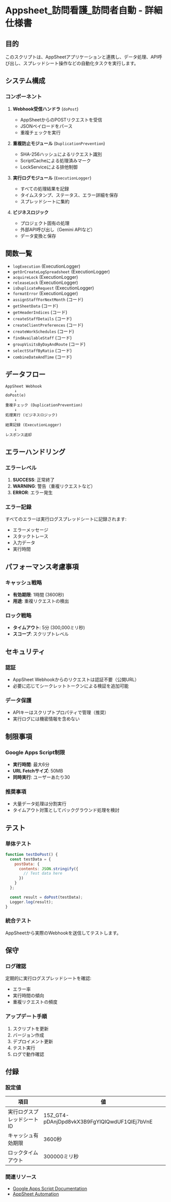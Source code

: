 # Appsheet_訪問看護_訪問者自動 - 詳細仕様書

## 目的

このスクリプトは、AppSheetアプリケーションと連携し、データ処理、API呼び出し、スプレッドシート操作などの自動化タスクを実行します。

## システム構成

### コンポーネント

1. **Webhook受信ハンドラ** (`doPost`)
   - AppSheetからのPOSTリクエストを受信
   - JSONペイロードをパース
   - 重複チェックを実行

2. **重複防止モジュール** (`DuplicationPrevention`)
   - SHA-256ハッシュによるリクエスト識別
   - ScriptCacheによる処理済みマーク
   - LockServiceによる排他制御

3. **実行ログモジュール** (`ExecutionLogger`)
   - すべての処理結果を記録
   - タイムスタンプ、ステータス、エラー詳細を保存
   - スプレッドシートに集約

4. **ビジネスロジック**
   - プロジェクト固有の処理
   - 外部API呼び出し（Gemini APIなど）
   - データ変換と保存

## 関数一覧

- `logExecution` (ExecutionLogger)
- `getOrCreateLogSpreadsheet` (ExecutionLogger)
- `acquireLock` (ExecutionLogger)
- `releaseLock` (ExecutionLogger)
- `isDuplicateRequest` (ExecutionLogger)
- `formatError` (ExecutionLogger)
- `assignStaffForNextMonth` (コード)
- `getSheetData` (コード)
- `getHeaderIndices` (コード)
- `createStaffDetails` (コード)
- `createClientPreferences` (コード)
- `createWorkSchedules` (コード)
- `findAvailableStaff` (コード)
- `groupVisitsByDayAndRoute` (コード)
- `selectStaffByRatio` (コード)
- `combineDateAndTime` (コード)

## データフロー

```
AppSheet Webhook
    ↓
doPost(e)
    ↓
重複チェック (DuplicationPrevention)
    ↓
処理実行 (ビジネスロジック)
    ↓
結果記録 (ExecutionLogger)
    ↓
レスポンス返却
```

## エラーハンドリング

### エラーレベル

1. **SUCCESS**: 正常終了
2. **WARNING**: 警告（重複リクエストなど）
3. **ERROR**: エラー発生

### エラー記録

すべてのエラーは実行ログスプレッドシートに記録されます:
- エラーメッセージ
- スタックトレース
- 入力データ
- 実行時間

## パフォーマンス考慮事項

### キャッシュ戦略

- **有効期限**: 1時間 (3600秒)
- **用途**: 重複リクエストの検出

### ロック戦略

- **タイムアウト**: 5分 (300,000ミリ秒)
- **スコープ**: スクリプトレベル

## セキュリティ

### 認証

- AppSheet Webhookからのリクエストは認証不要（公開URL）
- 必要に応じてシークレットトークンによる検証を追加可能

### データ保護

- APIキーはスクリプトプロパティで管理（推奨）
- 実行ログには機密情報を含めない

## 制限事項

### Google Apps Script制限

- **実行時間**: 最大6分
- **URL Fetchサイズ**: 50MB
- **同時実行**: ユーザーあたり30

### 推奨事項

- 大量データ処理は分割実行
- タイムアウト対策としてバックグラウンド処理を検討

## テスト

### 単体テスト

```javascript
function testDoPost() {
  const testData = {
    postData: {
      contents: JSON.stringify({
        // Test data here
      })
    }
  };
  
  const result = doPost(testData);
  Logger.log(result);
}
```

### 統合テスト

AppSheetから実際のWebhookを送信してテストします。

## 保守

### ログ確認

定期的に実行ログスプレッドシートを確認:
- エラー率
- 実行時間の傾向
- 重複リクエストの頻度

### アップデート手順

1. スクリプトを更新
2. バージョン作成
3. デプロイメント更新
4. テスト実行
5. ログで動作確認

## 付録

### 設定値

| 項目 | 値 |
|------|-----|
| 実行ログスプレッドシートID | 15Z_GT4-pDAnjDpd8vkX3B9FgYlQIQwdUF1QIEj7bVnE |
| キャッシュ有効期限 | 3600秒 |
| ロックタイムアウト | 300000ミリ秒 |

### 関連リソース

- [Google Apps Script Documentation](https://developers.google.com/apps-script)
- [AppSheet Automation](https://help.appsheet.com/en/collections/1885643-automation)
